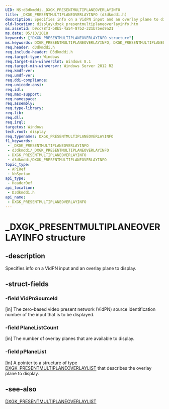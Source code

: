 ```yaml
---
UID: NS:d3dkmddi._DXGK_PRESENTMULTIPLANEOVERLAYINFO
title: _DXGK_PRESENTMULTIPLANEOVERLAYINFO (d3dkmddi.h)
description: Specifies info on a VidPN input and an overlay plane to display.
old-location: display\dxgk_presentmultiplaneoverlayinfo.htm
ms.assetid: b9cc78f3-b8b5-4a54-87b2-321b75ed9a21
ms.date: 05/10/2018
keywords: ["DXGK_PRESENTMULTIPLANEOVERLAYINFO structure"]
ms.keywords: DXGK_PRESENTMULTIPLANEOVERLAYINFO, DXGK_PRESENTMULTIPLANEOVERLAYINFO structure [Display Devices], _DXGK_PRESENTMULTIPLANEOVERLAYINFO, d3dkmddi/DXGK_PRESENTMULTIPLANEOVERLAYINFO, display.dxgk_presentmultiplaneoverlayinfo
req.header: d3dkmddi.h
req.include-header: D3dkmddi.h
req.target-type: Windows
req.target-min-winverclnt: Windows 8.1
req.target-min-winversvr: Windows Server 2012 R2
req.kmdf-ver: 
req.umdf-ver: 
req.ddi-compliance: 
req.unicode-ansi: 
req.idl: 
req.max-support: 
req.namespace: 
req.assembly: 
req.type-library: 
req.lib: 
req.dll: 
req.irql: 
targetos: Windows
tech.root: display
req.typenames: DXGK_PRESENTMULTIPLANEOVERLAYINFO
f1_keywords:
 - _DXGK_PRESENTMULTIPLANEOVERLAYINFO
 - d3dkmddi/_DXGK_PRESENTMULTIPLANEOVERLAYINFO
 - DXGK_PRESENTMULTIPLANEOVERLAYINFO
 - d3dkmddi/DXGK_PRESENTMULTIPLANEOVERLAYINFO
topic_type:
 - APIRef
 - kbSyntax
api_type:
 - HeaderDef
api_location:
 - D3dkmddi.h
api_name:
 - DXGK_PRESENTMULTIPLANEOVERLAYINFO
---
```


# _DXGK_PRESENTMULTIPLANEOVERLAYINFO structure


## -description

Specifies info on a VidPN input and an overlay plane to display.

## -struct-fields

### -field VidPnSourceId

[in] The zero-based video present network (VidPN) source identification number of the input that is to be displayed.

### -field PlaneListCount

[in] The number of overlay planes that are available to display.

### -field pPlaneList

[in] A pointer to a structure of type <a href="https://docs.microsoft.com/windows-hardware/drivers/ddi/d3dkmddi/ns-d3dkmddi-_dxgk_presentmultiplaneoverlaylist">DXGK_PRESENTMULTIPLANEOVERLAYLIST</a> that describes the overlay plane to display.

## -see-also

<a href="https://docs.microsoft.com/windows-hardware/drivers/ddi/d3dkmddi/ns-d3dkmddi-_dxgk_presentmultiplaneoverlaylist">DXGK_PRESENTMULTIPLANEOVERLAYLIST</a>

